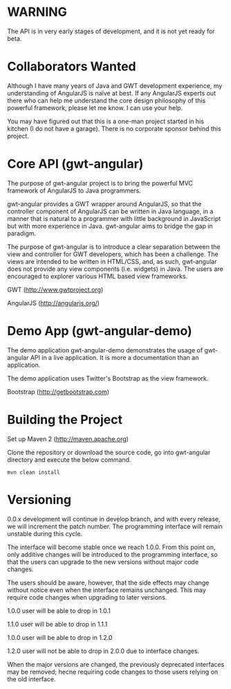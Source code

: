 WARNING
=======

The API is in very early stages of development, and it is not yet ready for
beta.

Collaborators Wanted
====================

Although I have many years of Java and GWT development experience, my 
understanding of AngularJS is naïve at best. If any AngularJS experts out there
who can help me understand the core design philosophy of this powerful 
framework, please let me know. I can use your help.

You may have figured out that this is a one-man project started in his kitchen
(I do not have a garage). There is no corporate sponsor behind this project.


Core API (gwt-angular)
======================

The purpose of gwt-angular project is to bring the powerful MVC framework of
AngularJS to Java programmers.

gwt-angular provides a GWT wrapper around AngularJS, so that the controller
component of AngularJS can be written in Java language, in a manner that is 
natural to a programmer with little background in JavaScript but with
more experience in Java. gwt-angular aims to bridge the gap in paradigm.

The purpose of gwt-angular is to introduce a clear separation between the view
and controller for GWT developers, which has been a challenge. The views are 
intended to be written in HTML/CSS, and, as such, gwt-angular does not provide 
any view components (i.e. widgets) in Java. The users are  encouraged to 
explorer various HTML based view frameworks.

GWT (http://www.gwtproject.org)

AngularJS (http://angularjs.org/)


Demo App (gwt-angular-demo)
===========================

The demo application gwt-angular-demo demonstrates the usage of gwt-angular API
in a live application. It is more a documentation than an application.

The demo application uses Twitter's Bootstrap as the view framework.

Bootstrap (http://getbootstrap.com)


Building the Project
====================

Set up Maven 2 (http://maven.apache.org)

Clone the repository or download the source code, go into gwt-angular directory
and execute the below command.

```
mvn clean install
```

Versioning
==========

0.0.x development will continue in develop branch, and with every release, we
will increment the patch number. The programming interface will remain unstable
during this cycle.

The interface will become stable once we reach 1.0.0. From this point on, only
additive changes will be introduced to the programming interface, so that the
users can upgrade to the new versions without major code changes.

The users should be aware, however, that the side effects may change without
notice even when the interface remains unchanged. This may require code changes
when upgrading to later versions.

1.0.0 user will be able to drop in 1.0.1

1.1.0 user will be able to drop in 1.1.1

1.0.0 user will be able to drop in 1.2.0

1.2.0 user will not be able to drop in 2.0.0 due to interface changes.

When the major versions are changed, the previously deprecated interfaces may
be removed; hecne requiring code changes to those users relying on the old 
interface.
